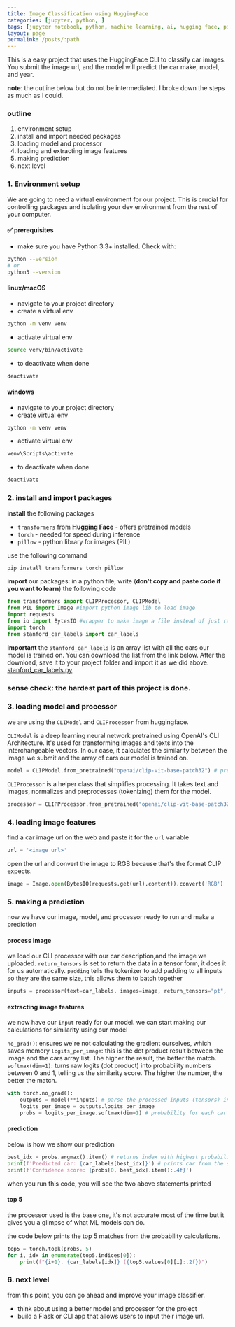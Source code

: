 ```yaml
---
title: Image Classification using HuggingFace
categories: [jupyter, python, ]
tags: [jupyter notebook, python, machine learning, ai, hugging face, pipeline]    # TAG names should always be lowercase
layout: page
permalink: /posts/:path
---
```

This is a easy project that uses the HuggingFace CLI to classify car images. You submit the image url, and the model will predict the car make, model, and year.

**note**: the outline below but do not be intermediated. I broke down the steps as much as I could.


### outline
1. environment setup
2. install and import needed packages
3. loading model and processor
4. loading and extracting image features
5. making prediction
6. next level

### 1. Environment setup
We are going to need a virtual environment for our project. This is crucial for controlling packages and isolating your dev environment from the rest of your computer.

#### ✅ prerequisites
- make sure you have Python 3.3+ installed. Check with:
```bash
python --version
# or
python3 --version
```

#### linux/macOS

- navigate to your project directory
- create a virtual env
```bash
python -m venv venv
```

- activate virtual env
```bash
source venv/bin/activate
```

- to deactivate when done
```bash
deactivate
```

#### windows
- navigate to your project directory
- create virtual env
```bash
python -m venv venv
```

- activate virtual env
```bash
venv\Scripts\activate
```

- to deactivate when done
```bash
deactivate 
```

### 2. install and import packages
**install** the following packages
- `transformers` from **Hugging Face** - offers pretrained models
- `torch` - needed for speed during inference
- `pillow` - python library for images (PIL)

use the following command
```bash
pip install transformers torch pillow
```
**import** our packages: in a python file, write (**don't copy and paste code if you want to learn**) the following code
```python
from transformers import CLIPProcessor, CLIPModel
from PIL import Image #import python image lib to load image
import requests
from io import BytesIO #wrapper to make image a file instead of just raw
import torch
from stanford_car_labels import car_labels
```

**important** the `stanford_car_labels` is an array list with all the cars our model is trained on. You can download the list from the link below. After the download, save it to your project folder and import it as we did above.
[stanford_car_labels.py](https://github.com/LuckyKhoza-crypto/luckykhoza-crypto.github.io/blob/56043151cc66ca11fe6dadf912c9f1714b0810b1/stanford_car_labels.py)

### sense check: the hardest part of this project is done.

### 3. loading model and processor
we are using the `CLIModel` and `CLIProcessor` from huggingface.

`CLIModel` is a deep learning neural network pretrained using OpenAI's CLI Architecture. It's used for transforming images and texts into the interchangeable vectors. In our case, it calculates the similarity between the image we submit and the array of cars our model is trained on.
```python
model = CLIPModel.from_pretrained("openai/clip-vit-base-patch32") # pretrained model
```

`CLIProcessor` is a helper class that simplifies processing. It takes text and images, normalizes and preprocesses (tokenizing) them for the model.
```python
processor = CLIPProcessor.from_pretrained("openai/clip-vit-base-patch32") # base model processor
```

### 4. loading image features
find a car image url on the web and paste it for the `url` variable
```python
url = '<image url>'
```
open the url and convert the image to RGB because that's the format CLIP expects.
```python
image = Image.open(BytesIO(requests.get(url).content)).convert('RGB')
```

### 5. making a prediction
now we have our image, model, and processor ready to run and make a prediction

#### process image
we load our CLI processor with our car description,and the image we uploaded. `return_tensors` is set to return the data in a tensor form, it does it for us automatically. `padding` tells the tokenizer to add padding to all inputs so they are the same size, this allows them to batch together
```python
inputs = processor(text=car_labels, images=image, return_tensors="pt", padding=True)
```

#### extracting image features
we now have our `input` ready for our model. we can start making our calculations for similarity using our model

`no_grad()`: ensures we're not calculating the gradient ourselves, which saves memory
`logits_per_image`: this is the dot product result between the image and the cars array list. The higher the result, the better the match.
`softmax(dim=1)`: turns raw logits (dot product) into probability numbers between 0 and 1, telling us the similarity score. The higher the number, the better the match.
```python
with torch.no_grad():
    outputs = model(**inputs) # parse the processed inputs (tensors) into the model to get the raw predictions
    logits_per_image = outputs.logits_per_image  
    probs = logits_per_image.softmax(dim=1) # probability for each car label to image
```

#### prediction
below is how we show our prediction
```python
best_idx = probs.argmax().item() # returns index with highest probability score
print(f'Predicted car: {car_labels[best_idx]}') # prints car from the select index
print(f'Confidence score: {probs[0, best_idx].item():.4f}') 
```

when you run this code, you will see the two above statements printed

#### top 5
the processor used is the base one, it's not accurate most of the time but it gives you a glimpse of what ML models can do.

the code below prints the top 5 matches from the probability calculations.

```python
top5 = torch.topk(probs, 5)
for i, idx in enumerate(top5.indices[0]):
    print(f"{i+1}. {car_labels[idx]} ({top5.values[0][i]:.2f})")
```

### 6. next level
from this point, you can go ahead and improve your image classifier.
- think about using a better model and processor for the project
- build a Flask or CLI app that allows users to input their image url.